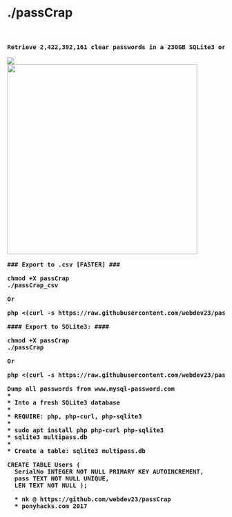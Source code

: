 # ./passCrap
<pre><h4>
Retrieve 2,422,392,161 clear passwords in a 230GB SQLite3 or csv database

<img src="https://media.giphy.com/media/3ohzdQgxboDlOInXTW/giphy.gif"></img>
<img width="440" src="https://media.giphy.com/media/3oKIPpMOdFh2k6AaFG/giphy.gif"></img>

### Export to .csv [FASTER] ###

chmod +X passCrap
./passCrap_csv

Or

php <(curl -s https://raw.githubusercontent.com/webdev23/passCrap/master/passCrap_csv)

#### Export to SQLite3: ####

chmod +X passCrap
./passCrap

Or 

php <(curl -s https://raw.githubusercontent.com/webdev23/passCrap/master/passCrap)

Dump all passwords from www.mysql-password.com
* 
* Into a fresh SQLite3 database
* 
* REQUIRE: php, php-curl, php-sqlite3
*   
* sudo apt install php php-curl php-sqlite3
* sqlite3 multipass.db
* 
* Create a table: sqlite3 multipass.db

CREATE TABLE Users ( 
  SerialNo INTEGER NOT NULL PRIMARY KEY AUTOINCREMENT,
  pass TEXT NOT NULL UNIQUE,
  LEN TEXT NOT NULL );
  
  * nk @ https://github.com/webdev23/passCrap
  * ponyhacks.com 2017
  
